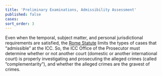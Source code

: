 ```yaml
---
title: 'Preliminary Examinations, Admissibility Assessment'
published: false
cases:
sort_order: 3
---
```



Even when the temporal, subject matter, and personal jurisdictional requirements are satisfied, the [Rome Statute](https://www.icc-cpi.int/nr/rdonlyres/ea9aeff7-5752-4f84-be94-0a655eb30e16/0/rome_statute_english.pdf) limits the types of cases that “admissible” at the ICC. So, the ICC Office of the Prosecutor must determine whether or not another court (domestic or another international court) is properly investigating and prosecuting the alleged crimes (called “complementarity”), and whether the alleged crimes are the gravest of crimes.
